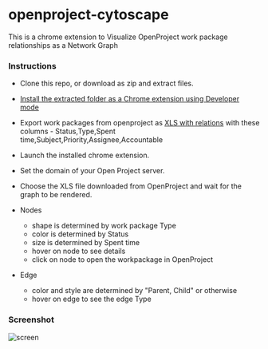 # openproject-cytoscape
This is a chrome extension to Visualize OpenProject work package relationships as a Network Graph

### Instructions
- Clone this repo, or download as zip and extract files.

- [Install the extracted folder as a Chrome extension using Developer mode](https://developer.chrome.com/docs/extensions/get-started/tutorial/hello-world#load-unpacked)

- Export work packages from openproject as [XLS with relations](https://www.openproject.org/docs/user-guide/work-packages/exporting/#xls-with-relations) with these columns - Status,Type,Spent time,Subject,Priority,Assignee,Accountable

- Launch the installed chrome extension.

- Set the domain of your Open Project server.

- Choose the XLS file downloaded from OpenProject and wait for the graph to be rendered.
- Nodes
  - shape is determined by work package Type
  - color is determined by Status
  - size is determined by Spent time
  - hover on node to see details
  - click on node to open the workpackage in OpenProject
- Edge
  - color and style are determined by "Parent, Child" or otherwise
  - hover on edge to see the edge Type

### Screenshot

![screen](https://github.com/user-attachments/assets/2ee89fb4-ef59-4b49-906d-dd18053165c9)
